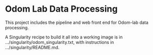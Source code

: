 # Odom Lab Data Processing

This project includes the pipeline and web front end for Odom-lab data processing.

A Singularity recipe to build it all into a working image is in .../singularity/odom\_singularity.txt, with instructions in .../singularity/README.md.
